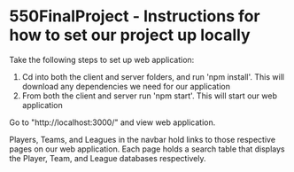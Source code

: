 # 550FinalProject - Instructions for how to set our project up locally 
Take the following steps to set up web application:

1. Cd into both the client and server folders, and run 'npm install'. This will download any dependencies we need for our application
2. From both the client and server run 'npm start'. This will start our web application

Go to "http://localhost:3000/" and view web application. 

Players, Teams, and Leagues in the navbar hold links to those respective pages on our web application. Each page holds a search table that displays the Player, Team, and League databases respectively.
